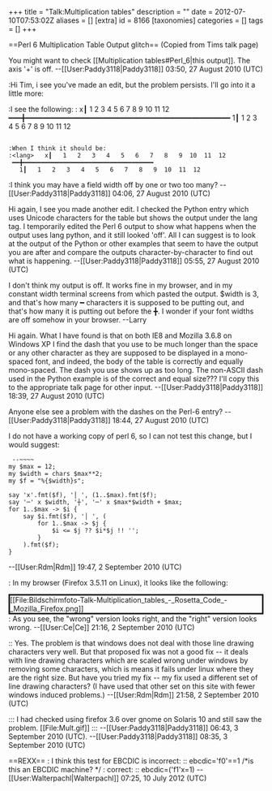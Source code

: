+++
title = "Talk:Multiplication tables"
description = ""
date = 2012-07-10T07:53:02Z
aliases = []
[extra]
id = 8166
[taxonomies]
categories = []
tags = []
+++

==Perl 6 Multiplication Table Output glitch==
(Copied from Tims talk page)

You might want to check [[Multiplication tables#Perl_6|this output]]. The axis '+' is off. --[[User:Paddy3118|Paddy3118]] 03:50, 27 August 2010 (UTC)

:Hi Tim, i see you've made an edit, but the problem persists. I'll go into it a little more:

:I see the following:
:<lang>   x┃   1   2   3   4   5   6   7   8   9  10  11  12
 ━━━╋━━━━━━━━━━━━━━━━━━━━━━━━━━━━━━━━━━━━━━━━━━━━━━━━
   1┃   1   2   3   4   5   6   7   8   9  10  11  12
```

:When I think it should be:
:<lang>   x┃   1   2   3   4   5   6   7   8   9  10  11  12
 ━━╋━━━━━━━━━━━━━━━━━━━━━━━━━━━━━━━━━━━━
   1┃   1   2   3   4   5   6   7   8   9  10  11  12
```
 
:I think you may have a field width off by one or two too many? --[[User:Paddy3118|Paddy3118]] 04:06, 27 August 2010 (UTC)

Hi again, I see you made another edit. I checked the Python entry which uses Unicode characters for the table but shows the output under the lang tag. I temporarily edited the Perl 6 output to show what happens when the output uses lang python, and it still looked 'off'. All I can suggest is to look at the output of the Python or other examples that seem to have the output you are after and compare the outputs character-by-character to find out what is happening. --[[User:Paddy3118|Paddy3118]] 05:55, 27 August 2010 (UTC)

I don't think my output is off.  It works fine in my browser, and in my constant width terminal screens from which pasted the output.  $width is 3, and that's how many ━ characters it is supposed to be putting out, and that's how many it is putting out before the ╋.  I wonder if your font widths are off somehow in your browser.  --Larry

Hi again. What I have found is that on both IE8 and Mozilla 3.6.8 on Windows XP  I find the dash that you use to be much longer than the space or any other character as they are supposed to be displayed in a mono-spaced font, and indeed, the body of the table is correctly and equally mono-spaced. The dash you use shows up as too long. The non-ASCII dash used in the Python example is of the correct and equal size??? I'll copy this to the appropriate talk page for other input. --[[User:Paddy3118|Paddy3118]] 18:39, 27 August 2010 (UTC)

Anyone else see a problem with the dashes on the Perl-6 entry? --[[User:Paddy3118|Paddy3118]] 18:44, 27 August 2010 (UTC)

I do not have a working copy of perl 6, so I can not test this change, but I would suggest:


```perl6
 --~~~~
my $max = 12;
my $width = chars $max**2;
my $f = "%{$width}s";
 
say 'x'.fmt($f), '│ ', (1..$max).fmt($f);
say '─' x $width, '┼', '─' x $max*$width + $max;
for 1..$max -> $i {
    say $i.fmt($f), '│ ', (
        for 1..$max -> $j {
            $i <= $j ?? $i*$j !! '';
        }
    ).fmt($f);
}
```


--[[User:Rdm|Rdm]] 19:47, 2 September 2010 (UTC)

: In my browser (Firefox 3.5.11 on Linux), it looks like the following:
<div style="border: solid">
[[File:Bildschirmfoto-Talk-Multiplication_tables_-_Rosetta_Code_-_Mozilla_Firefox.png]]
</div>
: As you see, the "wrong" version looks right, and the "right" version looks wrong. --[[User:Ce|Ce]] 21:16, 2 September 2010 (UTC)

:: Yes.  The problem is that windows does not deal with those line drawing characters very well.  But that proposed fix was not a good fix -- it deals with line drawing characters which are scaled wrong under windows by removing some characters, which is means it fails under linux where they are the right size.  But have you tried my fix -- my fix used a different set of line drawing characters? (I have used that other set on this site with fewer windows induced problems.) --[[User:Rdm|Rdm]] 21:58, 2 September 2010 (UTC)

::: I had checked using firefox 3.6 over gnome on Solaris 10 and still saw the problem. [[File:Mult.gif]] 
::: --[[User:Paddy3118|Paddy3118]] 06:43, 3 September 2010 (UTC). --[[User:Paddy3118|Paddy3118]] 08:35, 3 September 2010 (UTC)

==REXX==
: I think this test for EBCDIC is incorrect:
:: ebcdic='f0'==1                         /*is this an EBCDIC machine? */ 
: correct:
:: ebcdic=('f1'x=1)
--[[User:Walterpachl|Walterpachl]] 07:25, 10 July 2012 (UTC)
